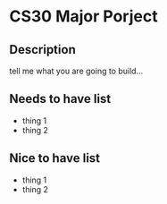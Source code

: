 # CS30 Major Porject

## Description
tell me what you are going to build...

## Needs to have list
- thing 1
- thing 2

## Nice to have list
- thing 1
- thing 2
